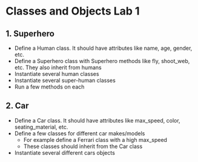 # Classes and Objects Lab 1

## 1. Superhero
- Define a Human class.  It should have attributes like name, age, gender, etc.
- Define a Superhero class with Superhero methods like fly, shoot_web, etc. They also inherit from humans
- Instantiate several human classes
- Instantiate several super-human classes
- Run a few methods on each

## 2. Car
- Define a Car class.  It should have attributes like max_speed, color, seating_material, etc.
- Define a few classes for different car makes/models
    - For example define a Ferrari class with a high max_speed
    - These classes should inherit from the Car class
- Instantiate several different cars objects
